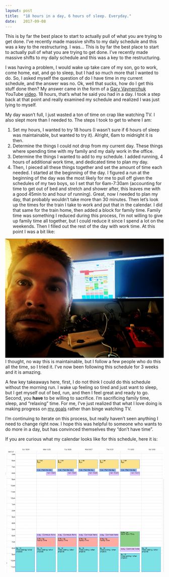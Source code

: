 ```yaml
---
layout:	post
title:	"18 hours in a day, 6 hours of sleep. Everyday."
date:	2017-09-08
---
```


  This is by far the best place to start to actually pull of what you are trying to get done. I’ve recently made massive shifts to my daily schedule and this was a key to the restructuring. I was…   This is by far the best place to start to actually pull of what you are trying to get done. I’ve recently made massive shifts to my daily schedule and this was a key to the restructuring.

I was having a problem, I would wake up take care of my son, go to work, come home, eat, and go to sleep, but I had so much more that I wanted to do. So, I asked myself the question of do I have time in my current schedule, and the answer was no. Ok, well that sucks, how do I get this stuff done then? My answer came in the form of a [Gary Vaynerchuk](https://medium.com/u/c4ec9163657c) YouTube [video](https://www.youtube.com/watch?v=edMfu5IILSI&index=3&list=PLo2c5GCfD-UFcJsmvtwvVOpIAgwMdpaY5). 18 hours, that’s what he said you had in a day. I took a step back at that point and really examined my schedule and realized I was just lying to myself.

My day wasn’t full, I just wasted a ton of time on crap like watching TV. I also slept more than I needed to. The steps I took to get to where I am:

1. Set my hours, I wanted to try 18 hours (I wasn’t sure if 6 hours of sleep was maintainable, but wanted to try it). Alright, 6am to midnight it is then.
2. Determine the things I could not drop from my current day. These things where spending time with my family and my daily work in the office.
3. Determine the things I wanted to add to my schedule. I added running, 4 hours of additional work time, and dedicated time to plan my day.
4. Then, I pieced all these things together and set the amount of time each needed. I started at the beginning of the day. I figured a run at the beginning of the day was the most likely for me to pull off given the schedules of my two boys, so I set that for 6am-7:30am (accounting for time to get out of bed and stretch and shower after, this leaves me with a good 45min to and hour of running). Great, now I needed to plan my day, that probably wouldn’t take more than 30 minutes. Then let’s look up the times for the train I take to work and put that in the calendar. I did that same for the train home, then added a block for family time. Family time was something I reduced during this process, I’m not willing to give up family time all together, but I could reduce it since I spend a lot on the weekends. Then I filled out the rest of the day with work time.
At this point I was a bit like:

![](/img/1*XzAt0Tpmvgvv0-_JqoousQ.jpeg)I thought, no way this is maintainable, but I follow a few people who do this all the time, so I tried it. I’ve now been following this schedule for 3 weeks and it is amazing.

A few key takeaways here, first, I do not think I could do this schedule without the morning run. I wake up feeling so tired and just want to sleep, but I get myself out of bed, run, and then I feel great and ready to go. Second, you **have** to be willing to sacrifice. I’m sacrificing family time, sleep, and “relaxing” time. For me, I’ve just realized that what I love doing is making progress on [my goals](https://medium.com/@trobrock/why-dont-i-have-a-dream-26d2b9a073ae) rather than binge watching TV.

I’m continuing to iterate on this process, but really haven’t seen anything I need to change right now. I hope this was helpful to someone who wants to do more in a day, but has convinced themselves they “don’t have time”.

If you are curious what my calendar looks like for this schedule, here it is:

![](/img/1*by5tJ4JOfwSt5cQakgQvCQ.png)  